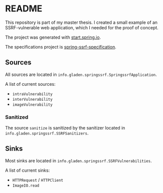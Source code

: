 # README

This repository is part of my master thesis.
I created a small example of an SSRF-vulnerable web application, which I needed for the proof of concept.

The project was generated with [start.spring.io](https://start.spring.io/).

The specifications project is [spring-ssrf-specification](https://github.com/sgladen/spring-ssrf-specification).

## Sources

All sources are located in ``info.gladen.springssrf.SpringssrfApplication``.

A list of current sources:

- ``intraVulnerability``
- ``interVulnerability``
- ``imageVulnerability``

### Sanitized

The source ``sanitize`` is sanitized by the sanitizer located in ``info.gladen.springssrf.SSRFSanitizers``.

## Sinks

Most sinks are located in ``info.gladen.springssrf.SSRFVulnerabilities``.

A list of current sinks:

- ``HTTPRequest`` / ``HTTPClient``
- ``ImageIO.read``

